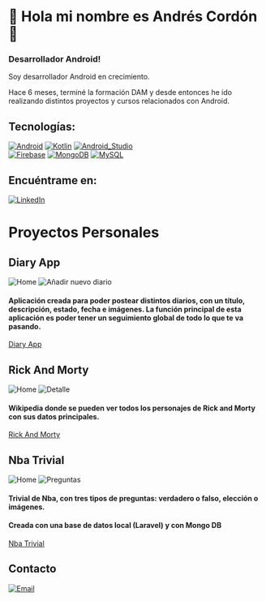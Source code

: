 # 👋 Hola mi nombre es Andrés Cordón 👋
### Desarrollador Android!

Soy desarrollador Android en crecimiento.

Hace 6 meses, terminé la formación DAM y desde entonces he ido realizando distintos proyectos y cursos relacionados con Android.
## Tecnologías:

[![Android](https://img.shields.io/badge/Android-3DDC84?style=for-the-badge&logo=android&logoColor=white&labelColor=101010)]()
[![Kotlin](https://img.shields.io/badge/Kotlin-0095D5?style=for-the-badge&logo=kotlin&logoColor=white&labelColor=101010)]()
[![Android_Studio](https://img.shields.io/badge/Android_Studio-3DDC84?style=for-the-badge&logo=android-studio&logoColor=white&labelColor=101010)]()
</br>
[![Firebase](https://img.shields.io/badge/Firebase-FFCA28?style=for-the-badge&logo=firebase&logoColor=white&labelColor=101010)]()
[![MongoDB](https://img.shields.io/badge/MongoDB-47A248?style=for-the-badge&logo=mongodb&logoColor=white&labelColor=101010)]()
[![MySQL](https://img.shields.io/badge/MySQL-4479A1?style=for-the-badge&logo=mysql&logoColor=white&labelColor=101010)]()

## Encuéntrame en:
[![LinkedIn](https://img.shields.io/badge/LinkedIn-Andres_Cordon-0077B5?style=for-the-badge&logo=linkedin&logoColor=white&labelColor=101010)](https://www.linkedin.com/in/andrés-cordón-domínguez-a4b917223)

# Proyectos Personales

## Diary App
![Home](https://github.com/acdominguez03/Portfolio/assets/96787090/dd114173-890e-4a1d-97eb-e8d5cb0544e9)
![Añadir nuevo diario](https://github.com/acdominguez03/Portfolio/assets/96787090/cc6f7313-d848-4a6e-a56b-ef43306514f5)

#### Aplicación creada para poder postear distintos diarios, con un título, descripción, estado, fecha e imágenes. La función principal de esta aplicación es poder tener un seguimiento global de todo lo que te va pasando.
[Diary App](https://github.com/acdominguez03/DiaryApp)

## Rick And Morty
![Home](https://github.com/acdominguez03/Portfolio/assets/96787090/54c3ed32-45ee-4518-90cf-7dbf613d7af1)
![Detalle](https://github.com/acdominguez03/Portfolio/assets/96787090/f6f25729-195b-433a-885b-556e16da3073)
#### Wikipedia donde se pueden ver todos los personajes de Rick and Morty con sus datos principales.
[Rick And Morty](https://gitlab.com/acdominguez03/rick_and_morty_app)

## Nba Trivial
![Home](https://github.com/acdominguez03/Portfolio/assets/96787090/bf32ff45-ade9-4dc7-95ef-439c1b7a1be7)
![Preguntas](https://github.com/acdominguez03/Portfolio/assets/96787090/3410b997-b2bb-4d60-a84c-e273607aee4b)
#### Trivial de Nba, con tres tipos de preguntas: verdadero o falso, elección o imágenes. 
#### Creada con una base de datos local (Laravel) y con Mongo DB
[Nba Trivial](https://github.com/acdominguez03/NbaTrivial)

## Contacto
[![Email](https://img.shields.io/badge/acordondominguez31@gmail.com-D14836?style=for-the-badge&logo=gmail&logoColor=white&labelColor=101010)](acordondominguez31@gmail.com)
